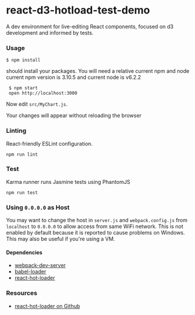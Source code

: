 react-d3-hotload-test-demo
=====================

A dev environment for live-editing React components, focused on d3 development and informed by tests.

### Usage


    $ npm install

should install your packages. You will need a relative current npm and node
current npm version is 3.10.5 and current node is v6.2.2



     $ npm start
     open http://localhost:3000

Now edit `src/MyChart.js`.

Your changes will appear without reloading the browser

### Linting

React-friendly ESLint configuration.

```
npm run lint
```


### Test

Karma runner runs Jasmine tests using PhantomJS

```
npm run test
```


### Using `0.0.0.0` as Host

You may want to change the host in `server.js` and `webpack.config.js` from `localhost` to `0.0.0.0` to allow access from same WiFi network. This is not enabled by default because it is reported to cause problems on Windows. This may also be useful if you're using a VM.

#### Dependencies


* [webpack-dev-server](https://github.com/webpack/webpack-dev-server)
* [babel-loader](https://github.com/babel/babel-loader)
* [react-hot-loader](https://github.com/gaearon/react-hot-loader)

### Resources

* [react-hot-loader on Github](https://github.com/gaearon/react-hot-loader)
